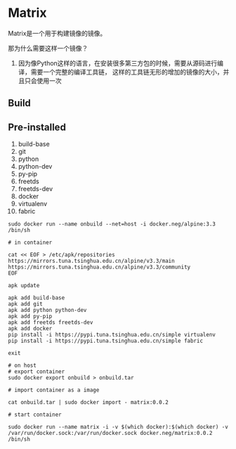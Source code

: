 Matrix
=========================
Matrix是一个用于构建镜像的镜像。

那为什么需要这样一个镜像？
1. 因为像Python这样的语言，在安装很多第三方包的时候，需要从源码进行编译，需要一个完整的编译工具链， 这样的工具链无形的增加的镜像的大小，并且只会使用一次 

Build
---------------------

Pre-installed
---------------------
1. build-base
2. git
3. python
4. python-dev
5. py-pip
6. freetds
7. freetds-dev
8. docker
9. virtualenv
10. fabric

```shell
sudo docker run --name onbuild --net=host -i docker.neg/alpine:3.3 /bin/sh

# in container

cat << EOF > /etc/apk/repositories
https://mirrors.tuna.tsinghua.edu.cn/alpine/v3.3/main
https://mirrors.tuna.tsinghua.edu.cn/alpine/v3.3/community
EOF

apk update

apk add build-base
apk add git
apk add python python-dev
apk add py-pip
apk add freetds freetds-dev
apk add docker
pip install -i https://pypi.tuna.tsinghua.edu.cn/simple virtualenv
pip install -i https://pypi.tuna.tsinghua.edu.cn/simple fabric

exit

# on host
# export container
sudo docker export onbuild > onbuild.tar

# import container as a image

cat onbuild.tar | sudo docker import - matrix:0.0.2

# start container

sudo docker run --name matrix -i -v $(which docker):$(which docker) -v /var/run/docker.sock:/var/run/docker.sock docker.neg/matrix:0.0.2 /bin/sh

```